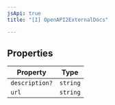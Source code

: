 ```yaml
---
jsApi: true
title: "[I] OpenAPI2ExternalDocs"

---
```

## Properties

| Property | Type |
| ------ | ------ |
| `description?` | `string` |
| `url` | `string` |
